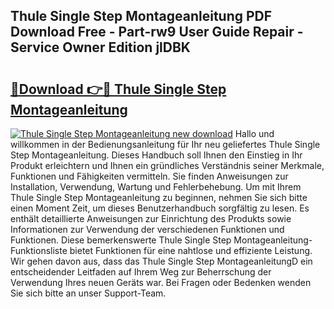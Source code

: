 ## Thule Single Step Montageanleitung PDF Download Free - Part-rw9 User Guide Repair - Service Owner Edition jlDBK

# <h2><a href="http://df8a3qz.blite.top/?on=Thule+Single+Step+Montageanleitung">🔗Download 👉🔴 Thule Single Step Montageanleitung</a></h2>

[![Thule Single Step Montageanleitung new download](https://i.imgur.com/lujVjoI.png)](http://df8a3qz.blite.top/?on=Thule+Single+Step+Montageanleitung)
Hallo und willkommen in der Bedienungsanleitung für Ihr neu geliefertes Thule Single Step Montageanleitung. Dieses Handbuch soll Ihnen den Einstieg in Ihr Produkt erleichtern und Ihnen ein gründliches Verständnis seiner Merkmale, Funktionen und Fähigkeiten vermitteln. Sie finden Anweisungen zur Installation, Verwendung, Wartung und Fehlerbehebung. Um mit Ihrem Thule Single Step Montageanleitung zu beginnen, nehmen Sie sich bitte einen Moment Zeit, um dieses Benutzerhandbuch sorgfältig zu lesen. Es enthält detaillierte Anweisungen zur Einrichtung des Produkts sowie Informationen zur Verwendung der verschiedenen Funktionen und Funktionen. Diese bemerkenswerte Thule Single Step Montageanleitung-Funktionsliste bietet Funktionen für eine nahtlose und effiziente Leistung. Wir gehen davon aus, dass das Thule Single Step MontageanleitungD ein entscheidender Leitfaden auf Ihrem Weg zur Beherrschung der Verwendung Ihres neuen Geräts war. Bei Fragen oder Bedenken wenden Sie sich bitte an unser Support-Team.
